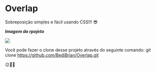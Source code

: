 # Overlap

Sobreposição simples e fácil usando CSS!!! 😎

***Imagem do rpojeto***

![](.img/overlap.PNG)


Você pode fazer o clone desse projeto através do seguinte comando: git clone https://github.com/BediBrian/Overlap.git

😉👍🏼
